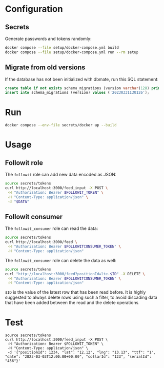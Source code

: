 # Configuration

## Secrets

Generate passwords and tokens randomly:

```bash
docker compose --file setup/docker-compose.yml build
docker compose --file setup/docker-compose.yml run --rm setup
```

## Migrate from old versions

If the database has not been initialized with dbmate, run this SQL statement:

```sql
create table if not exists schema_migrations (version varchar(128) primary key);
insert into schema_migrations (version) values ('20230331130126');
```

# Run

```bash
docker compose --env-file secrets/docker up --build
```

# Usage

## Followit role

The `followit` role can add new data encoded as JSON:

```bash
source secrets/tokens
curl http://localhost:3000/feed_input -X POST \
 -H "Authorization: Bearer $FOLLOWIT_TOKEN" \
 -H "Content-Type: application/json" \
 -d "$DATA"
```

## Followit consumer

The `followit_consumer` role can read the data:

```bash
source secrets/tokens
curl http://localhost:3000/feed \
 -H "Authorization: Bearer $FOLLOWITCONSUMER_TOKEN" \
 -H "Content-Type: application/json"
```

The `followit_consumer` role can delete the data as well:

```bash
source secrets/tokens
curl "http://localhost:3000/feed?positionId=lte.$ID" -X DELETE \
 -H "Authorization: Bearer $FOLLOWITCONSUMER_TOKEN" \
 -H "Content-Type: application/json"
```

`$ID` is the value of the latest row that has been read before.
It is highly suggested to always delete rows using such a filter, to avoid discading data that have been added between the read and the delete operations.

# Test

```
source secrets/tokens
curl http://localhost:3000/feed_input -X POST \
 -H "Authorization: Bearer $FOLLOWIT_TOKEN" \
 -H "Content-Type: application/json" \
 -d '{"positionId": 1234, "lat": "12.12", "lng": "13.13", "ttf": "1", "date": "2023-03-03T12:00:00+00:00", "collarId": "123", "serialId": "456"}'
```
